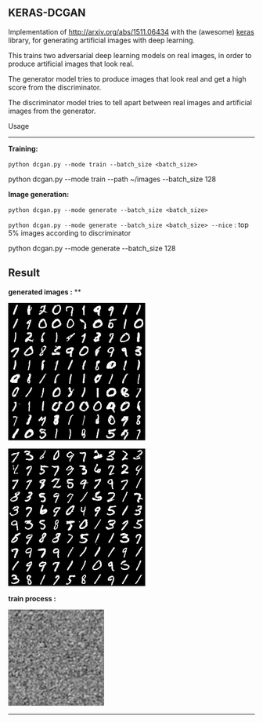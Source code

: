 ## KERAS-DCGAN ##

Implementation of http://arxiv.org/abs/1511.06434 with the (awesome) [keras](https://github.com/fchollet/keras) library, for generating artificial images with deep learning.



This trains two adversarial deep learning models on real images, in order to produce artificial images that look real.



The generator model tries to produce images that look real and get a high score from the discriminator.



The discriminator model tries to tell apart between real images and artificial images from the generator.



Usage

-----

**Training:**

 `python dcgan.py --mode train --batch_size <batch_size>`

    

  python dcgan.py --mode train --path ~/images --batch_size 128



**Image generation:**

`python dcgan.py --mode generate --batch_size <batch_size>`



`python dcgan.py --mode generate --batch_size <batch_size> --nice` : top 5% images according to discriminator



python dcgan.py --mode generate --batch_size 128





## Result



**generated images :** **



![generated_image.png](.\assets\generated_image.png)





![nice_generated_image.png](.\assets\nice_generated_image.png)





**train process :**



![training_process.gif](.\assets\training_process.gif)





---



